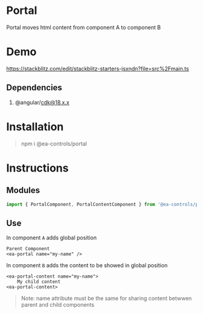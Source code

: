 # Portal

Portal moves html content from component A to component B

# Demo

https://stackblitz.com/edit/stackblitz-starters-jsxndn?file=src%2Fmain.ts

## Dependencies

1. @angular/cdk@18.x.x

# Installation
> npm i @ea-controls/portal

# Instructions

## Modules
```ts
import { PortalComponent, PortalContentComponent } from '@ea-controls/portal';
```

## Use

In component `A` adds global position

```hmtl
Parent Component
<ea-portal name="my-name" />
```

In component `B` adds the content to be showed in global position
```hmtl
<ea-portal-content name="my-name">
    My child content
<ea-portal-content>
```

> Note: name attribute must be the same for sharing content betwwen parent and child components
